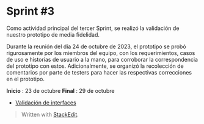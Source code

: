 ﻿# Sprint #3 
Como actividad principal del tercer Sprint, se realizó la validación de nuestro prototipo de media fidelidad. 

Durante la reunión del día 24 de octubre de 2023, el prototipo se probó rigurosamente por los miembros del equipo, con los requerimientos, casos de uso e historias de usuario a la mano, para corroborar la correspondencia del prototipo con estos. 
Adicionalmente, se organizó la recolección de comentarios por parte de testers para hacer las respectivas correcciones en el prototipo. 

**Inicio** : 23 de octubre 
**Final** : 29 de octubre

- [Validación de interfaces]()

> Written with [StackEdit](https://stackedit.io/).

